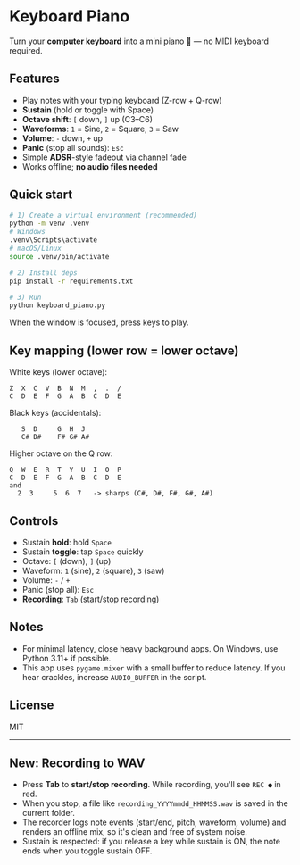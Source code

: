 # Keyboard Piano

Turn your **computer keyboard** into a mini piano 🎹 — no MIDI keyboard required.

## Features

- Play notes with your typing keyboard (Z-row + Q-row)
- **Sustain** (hold or toggle with Space)
- **Octave shift**: `[` down, `]` up (C3–C6)
- **Waveforms**: `1` = Sine, `2` = Square, `3` = Saw
- **Volume**: `-` down, `+` up
- **Panic** (stop all sounds): `Esc`
- Simple **ADSR**-style fadeout via channel fade
- Works offline; **no audio files needed**

## Quick start

```bash
# 1) Create a virtual environment (recommended)
python -m venv .venv
# Windows
.venv\Scripts\activate
# macOS/Linux
source .venv/bin/activate

# 2) Install deps
pip install -r requirements.txt

# 3) Run
python keyboard_piano.py
```

When the window is focused, press keys to play.

## Key mapping (lower row = lower octave)

White keys (lower octave):

```
Z  X  C  V  B  N  M  ,  .  /
C  D  E  F  G  A  B  C  D  E
```

Black keys (accidentals):

```
   S  D     G  H  J
   C# D#    F# G# A#
```

Higher octave on the Q row:

```
Q  W  E  R  T  Y  U  I  O  P
C  D  E  F  G  A  B  C  D  E
and
  2  3     5  6  7   -> sharps (C#, D#, F#, G#, A#)
```

## Controls

- Sustain **hold**: hold `Space`
- Sustain **toggle**: tap `Space` quickly
- Octave: `[` (down), `]` (up)
- Waveform: `1` (sine), `2` (square), `3` (saw)
- Volume: `-` / `+`
- Panic (stop all): `Esc`
- **Recording**: `Tab` (start/stop recording)

## Notes

- For minimal latency, close heavy background apps. On Windows, use Python 3.11+ if possible.
- This app uses `pygame.mixer` with a small buffer to reduce latency. If you hear crackles, increase `AUDIO_BUFFER` in the script.

## License

MIT

---

## New: Recording to WAV

- Press **Tab** to **start/stop recording**. While recording, you'll see `REC ●` in red.
- When you stop, a file like `recording_YYYYmmdd_HHMMSS.wav` is saved in the current folder.
- The recorder logs note events (start/end, pitch, waveform, volume) and renders an offline mix, so it's clean and free of system noise.
- Sustain is respected: if you release a key while sustain is ON, the note ends when you toggle sustain OFF.
